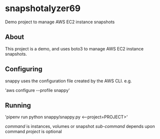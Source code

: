# snapshotalyzer69

Demo project to manage AWS EC2 instance snapshots

## About

This project is a demo, and uses boto3 to manage AWS EC2 instance snapshots.

## Configuring

snappy uses the configuration file created by the AWS CLI. e.g.

'aws configure --profile snappy'

## Running

'pipenv run python snappy/snappy.py <command> <--project=PROJECT>'

*command* is instances, volumes or snapshot
*sub-command* depends upon command
*project* is optional
